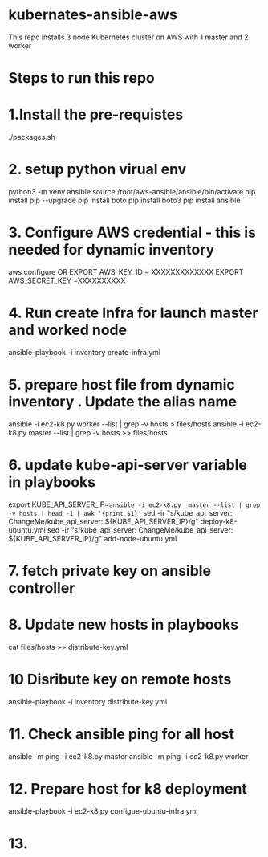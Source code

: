 # kubernates-ansible-aws
This repo installs 3 node Kubernetes cluster on AWS with 1 master and 2 worker 

# Steps to run this repo

# 1.Install the pre-requistes 
./packages.sh

# 2. setup python virual env 
python3 -m venv ansible
source /root/aws-ansible/ansible/bin/activate
pip install pip --upgrade
pip install boto
pip install boto3
pip install ansible

# 3. Configure AWS credential - this is needed for dynamic inventory 
aws configure 
OR
EXPORT AWS_KEY_ID = XXXXXXXXXXXXX
EXPORT AWS_SECRET_KEY =XXXXXXXXXX

# 4. Run create Infra for launch master and worked node
ansible-playbook -i inventory  create-infra.yml

# 5. prepare host file from dynamic inventory . Update the alias name
ansible -i ec2-k8.py worker --list | grep -v hosts > files/hosts 
ansible -i ec2-k8.py master --list | grep -v hosts >> files/hosts 

# 6. update kube-api-server variable in playbooks
export KUBE_API_SERVER_IP=`ansible -i ec2-k8.py  master --list | grep -v hosts | head -1 | awk '{print $1}'`
sed -ir "s/kube_api_server: ChangeMe/kube_api_server: ${KUBE_API_SERVER_IP}/g" deploy-k8-ubuntu.yml 
sed -ir "s/kube_api_server: ChangeMe/kube_api_server: ${KUBE_API_SERVER_IP}/g" add-node-ubuntu.yml 


# 7. fetch private key on ansible controller

# 8. Update new hosts in playbooks
cat files/hosts  >> distribute-key.yml 

# 10 Disribute key on remote hosts
ansible-playbook -i inventory  distribute-key.yml 

# 11. Check ansible ping for all host
ansible -m ping -i ec2-k8.py master
ansible -m ping -i ec2-k8.py worker

# 12. Prepare host for k8 deployment
ansible-playbook -i ec2-k8.py  configue-ubuntu-infra.yml 

# 13. 

